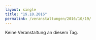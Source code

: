 ```yaml
---
layout: single
title: "19.10.2016"
permalink: /veranstaltungen/2016/10/19/
---
```


Keine Veranstaltung an diesem Tag.
